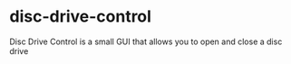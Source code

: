 # disc-drive-control
Disc Drive Control is a small GUI that allows you to open and close a disc drive
